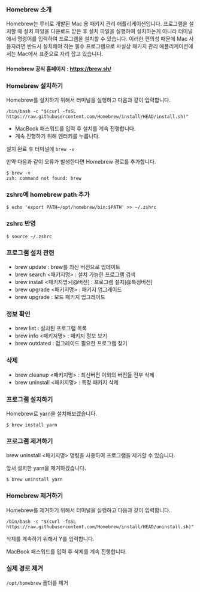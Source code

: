 ### Homebrew 소개
Homebrew는 루비로 개발된 Mac 용 패키지 관리 애플리케이션입니다. 프로그램을 설치할 때 설치 파일을 다운로드 받은 후 설치 파일을 실행하여 설치하는게 아니라 터미널에서 명령어를 입력하여 프로그램을 설치할 수 있습니다.
이러한 편의성 때문에 Mac 사용자라면 반드시 설치해야 하는 필수 프로그램으로 사실상 패키지 관리 애플리케이션에서는 Mac에서 표준으로 자리 잡고 있습니다.

#### Homebrew 공식 홈페이지 : https://brew.sh/

### Homebrew 설치하기
Homebrew를 설치하기 위해서 터미널을 실행하고 다음과 같이 입력합니다.
```
/bin/bash -c "$(curl -fsSL https://raw.githubusercontent.com/Homebrew/install/HEAD/install.sh)"
```

- MacBook 패스워드를 입력 후 설치를 계속 진행합니다.
- 계속 진행하기 위해 엔터키를 누릅니다.

설치 완료 후 터미널에 `brew -v`

만약 다음과 같이 오류가 발생한다면 Homebrew 경로를 추가합니다.
```
$ brew -v
zsh: command not found: brew
```

### zshrc에 homebrew path 추가
```
$ echo 'export PATH=/opt/homebrew/bin:$PATH' >> ~/.zshrc
```
### zshrc 반영
```
$ source ~/.zshrc
```

### 프로그램 설치 관련
- brew update : brew를 최신 버전으로 업데이트
- brew search <패키지명> : 설치 가능한 프로그램 검색
- brew install <패키지명>[@버전] : 프로그램 설치[@특정버전]
- brew upgrade <패키지명> : 패키지 업그레이드
- brew upgrade : 모드 패키지 업그레이드

### 정보 확인
- brew list : 설치된 프로그램 목록
- brew info <패키지명> : 패키지 정보 보기
- brew outdated : 업그레이드 필요한 프로그램 찾기

### 삭제
- brew cleanup <패키지명> : 최신버전 이외의 버전들 전부 삭제
- brew uninstall <패키지명> : 특정 패키지 삭제

### 프로그램 설치하기
Homebrew로 yarn을 설치해보겠습니다.
```
$ brew install yarn
```

### 프로그램 제거하기
brew uninstall <패키지명> 명령을 사용하여 프로그램을 제거할 수 있습니다.

앞서 설치한 yarn을 제거하겠습니다.
```
$ brew uninstall yarn
```

### Homebrew 제거하기
Homebrew를 제거하기 위해서 터미널을 실행하고 다음과 같이 입력합니다.
```
/bin/bash -c "$(curl -fsSL https://raw.githubusercontent.com/Homebrew/install/HEAD/uninstall.sh)"
```
삭제를 계속하기 위해서 Y를 입력합니다.

MacBook 패스워드를 입력 후 삭제를 계속 진행합니다.

### 실제 경로 제거
`/opt/homebrew` 폴더를 제거
